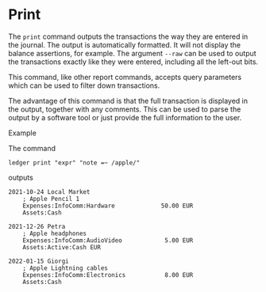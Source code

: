# Print

The `print` command outputs the transactions the way they are entered in the journal. The output is automatically formatted. It will not display the balance assertions, for example.
The argument `--raw` can be used to output the transactions exactly like they were entered, including all the left-out bits.

This command, like other report commands, accepts query parameters which can be used to filter down transactions.

The advantage of this command is that the full transaction is displayed in the output, together with any comments. This can be used to parse the output by a software tool or just provide the full information to the user.

Example

The command
```
ledger print "expr" "note =~ /apple/"
```

outputs

```
2021-10-24 Local Market
    ; Apple Pencil 1
    Expenses:InfoComm:Hardware             50.00 EUR
    Assets:Cash

2021-12-26 Petra
    ; Apple headphones
    Expenses:InfoComm:AudioVideo            5.00 EUR
    Assets:Active:Cash EUR

2022-01-15 Giorgi
    ; Apple Lightning cables
    Expenses:InfoComm:Electronics           8.00 EUR
    Assets:Cash
```
